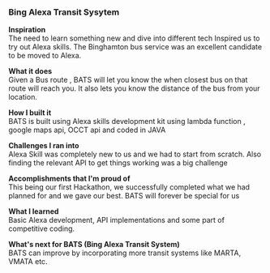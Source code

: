 <h3>Bing Alexa Transit Sysytem</h3>
<b>Inspiration</b><br>
The need to learn something new and dive into different tech Inspired us to try out Alexa skills. The Binghamton bus service was an excellent candidate to be moved to Alexa.

<b>What it does</b><br>
Given a Bus route , BATS will let you know the when closest bus on that route will reach you. It also lets you know the distance of the bus from your location.

<b>How I built it</b><br>
BATS is built using Alexa skills development kit using lambda function , google maps api, OCCT api and coded in JAVA

<b>Challenges I ran into </b><br>
Alexa Skill was completely new to us and we had to start from scratch. Also finding the relevant API to get things working was a big challenge

<b>Accomplishments that I'm proud of </b><br>
This being our first Hackathon, we successfully completed what we had planned for and we gave our best. BATS will forever be special for us

<b>What I learned</b><br>
Basic Alexa development, API implementations and some part of competitive coding.

<b>What's next for BATS (Bing Alexa Transit System)</b><br>
BATS can improve by incorporating more transit systems like MARTA, VMATA etc.
